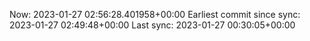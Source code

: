 Now: 2023-01-27 02:56:28.401958+00:00 Earliest commit since sync: 2023-01-27 02:49:48+00:00 Last sync: 2023-01-27 00:30:05+00:00
